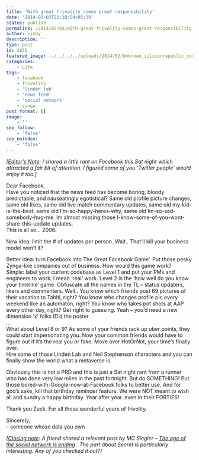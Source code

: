 ```yaml
---
title: 'With great frivolity comes great responsibility'
date: '2014-02-03T21:38:54+05:30'
status: publish
permalink: /2014/02/03/with-great-frivolity-comes-great-responsibility
author: vishy
description: ''
type: post
id: 2855
featured_image: ../../../../uploads/2014/02/Unknown_siliconrepublic_com.jpg
categories: 
    - Life
tags:
    - facebook
    - frivolity
    - 'linden lab'
    - 'news feed'
    - 'social network'
    - zynga
post_format: []
image:
    - ''
seo_follow:
    - 'false'
seo_noindex:
    - 'false'
---
```


*\[<span style="text-decoration: underline;">Editor’s Note</span>: I shared a little rant on Facebook this Sat night which attracted a fair bit of attention. I figured some of you ‘Twitter people’ would enjoy it too.\]*

Dear Facebook,  
Have you noticed that the news feed has become boring, bloody predictable, and nauseatingly egotistical? Same old profile picture changes, same old likes, same old live match commentary updates, same old my-kid-is-the-best, same old I’m-so-happy-heres-why, same old Im-so-sad-somebody-hug-me. Im almost missing those I-know-some-of-you-wont-share-this-update updates.  
This is all so… 2006.

New idea: limit the # of updates per person. Wait.. That’ll kill your business model won’t it?

Better idea: turn Facebook into The Great Facebook Game’. Put those pesky Zynga-like companies out of business. How would this game work?  
Simple: label your current codebase as Level 1 and put your PMs and engineers to work. I mean ‘real’ work. Level 2 is the ‘how well do you know your timeline’ game. Obfuscate all the names in the TL – status updaters, likers and commenters. Well.. You know which friends post 69 pictures of their vacation to Tahiti, right? You know who changes profile pic every weekend like an automaton, right? You know who takes pot shots at AAP every other day, right? Get right to guessing. Yeah – you’d need a new dimension ‘x’ folks ID’d the poster.  
…  
What about Level 8 or 9? As some of your friends rack up uber points, they could start impersonating you. Now your common friends would have to figure out if it’s the real you or fake. Move over HotOrNot, your time’s finally over.  
Hire some of those Linden Lab and Neil Stephenson characters and you can finally show the world what a metaverse is.

Obviously this is not a PRD and this is just a Sat night rant from a runner who has done very low miles in the past fortnight. But do SOMETHING! Put those bored-with-Google-now-at-Facebook folks to better use. And for god’s sake, kill that birthday reminder feature. We were NOT meant to wish all and sundry a happy birthday. Year after year..even in their FORTIES!

Thank you Zuck. For all those wonderful years of frivolity.

Sincerely,  
– someone whose data you own

*\[<span style="text-decoration: underline;">Closing note</span>: A friend shared a relevant post by MC Siegler – [The age of the social network is ending](http://parislemon.com/post/75128375844/the-age-of-the-social-network-is-ending) . The part about Secret is particularly interesting. Any of you checked it out?\]*

